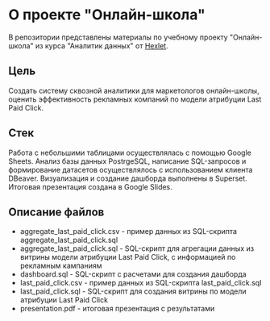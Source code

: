 # О проекте "Онлайн-школа"

В репозитории представлены материалы по учебному проекту "Онлайн-школа" из курса "Аналитик данных" от [Hexlet][1]. 

## Цель

Создать систему сквозной аналитики для маркетологов онлайн-школы, оценить эффективность рекламных компаний по модели атрибуции Last Paid Click.

## Стек

Работа с небольшими таблицами осуществлялась с помощью Google Sheets. Анализ базы данных PostrgeSQL, написание SQL-запросов и формирование датасетов осуществлялось с использованием клиента DBeaver. Визуализация и создание дашборда выполнены в Superset. Итоговая презентация создана в Google Slides.

## Описание файлов

* aggregate_last_paid_click.csv - пример данных из SQL-скрипта aggregate_last_paid_click.sql
* aggregate_last_paid_click.sql - SQL-скрипт для агрегации данных из витрины модели атрибуции Last Paid Click, с информацией по рекламным кампаниям
* dashboard.sql - SQL-скрипт с расчетами для создания дашборда
* last_paid_click.csv - пример данных из SQL-скрипта last_paid_click.sql
* last_paid_click.sql - SQL-скрипт для создания витрины по модели атрибуции Last Paid Click
* presentation.pdf - итоговая презентация с результатами



[1]: https://ru.hexlet.io/

